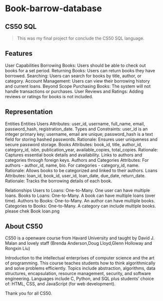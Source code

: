 # Book-barrow-database
## CS50 SQL
>This was my final project for conclude the CS50 SQL language.

## Features
User Capabilities Borrowing Books: Users should be able to check out books for a set period. Returning Books: Users can return books they have borrowed. Searching: Users can search for books by title, author, or category. Account Management: Users can view their borrowing history and current loans. Beyond Scope Purchasing Books: The system will not handle transactions or purchases. User Reviews and Ratings: Adding reviews or ratings for books is not included.

## Representation
Entities
Entities Users Attributes: user_id, username, full_name, email, password_hash, registration_date. Types and Constraints: user_id is an integer primary key; username, email are unique; password_hash is a text field for storing hashed passwords. Rationale: Ensures user uniqueness and secure password storage. Books Attributes: book_id, title, author_id, category_id, isbn, publication_year, available_copies, total_copies. Rationale: Captures essential book details and availability. Links to authors and categories through foreign keys. Authors and Categories Attributes: For authors - author_id, name, bio. For categories - category_id, name. Rationale: Allows books to be categorized and linked to their authors. Loans Attributes: loan_id, book_id, user_id, loan_date, due_date, return_date. Rationale: Tracks the borrowing details of each book.

Relationships
Users to Loans: One-to-Many. One user can have multiple loans. Books to Loans: One-to-Many. A book can have multiple loans (over time). Authors to Books: One-to-Many. An author can have multiple books. Categories to Books: One-to-Many. A category can include multiple books. please chek Book loan.png

## About CS50
CS50 is a openware course from Havard University and taught by David J. Malan and lovely staff (Brenda Anderson,Doug Lloyd,Glenn Holloway and Rongxin Liu)

Introduction to the intellectual enterprises of computer science and the art of programming. This course teaches students how to think algorithmically and solve problems efficiently. Topics include abstraction, algorithms, data structures, encapsulation, resource management, security, and software engineering. Languages include C, Python, and SQL plus students’ choice of: HTML, CSS, and JavaScript (for web development).

Thank you for all CS50.
